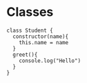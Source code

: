 # Classes


```JS
class Student {
  constructor(name){
    this.name = name
  }
  greet(){
    console.log("Hello")
  }
}
```
